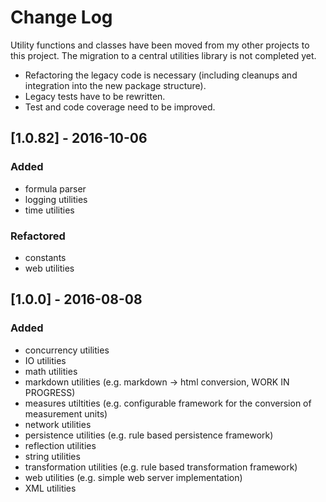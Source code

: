 # Change Log
Utility functions and classes have been moved from my other projects to this project. The migration to a central utilities library is not completed yet.

- Refactoring the legacy code is necessary (including cleanups and integration into the new package structure).
- Legacy tests have to be rewritten.
- Test and code coverage need to be improved.


## [1.0.82] - 2016-10-06
### Added
- formula parser
- logging utilities
- time utilities

### Refactored
- constants
- web utilities

## [1.0.0] - 2016-08-08
### Added
- concurrency utilities
- IO utilities
- math utilities
- markdown utilities (e.g. markdown -> html conversion, WORK IN PROGRESS)
- measures utiltities (e.g. configurable framework for the conversion of measurement units)
- network utilities
- persistence utilities (e.g. rule based persistence framework)
- reflection utilities
- string utilities
- transformation utilities (e.g. rule based transformation framework)
- web utilities (e.g. simple web server implementation)
- XML utilities
